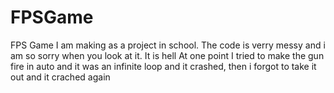 # FPSGame
FPS Game I am making as a project in school. The code is verry messy and i am so sorry when you look at it.
It is hell
At one point I tried to make the gun fire in auto and it was an infinite loop and it crashed, then i forgot to take it out and it crached again
